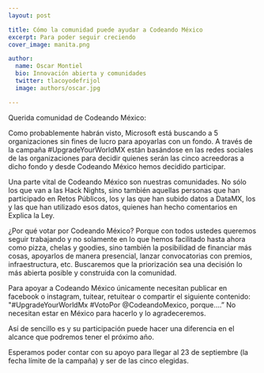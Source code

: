 ```yaml
---
layout: post

title: Cómo la comunidad puede ayudar a Codeando México 
excerpt: Para poder seguir creciendo
cover_image: manita.png

author:
  name: Oscar Montiel
  bio: Innovación abierta y comunidades
  twitter: tlacoyodefrijol
  image: authors/oscar.jpg

---
```


Querida comunidad de Codeando México:

Como probablemente habrán visto, Microsoft está buscando a 5 organizaciones sin fines de lucro para apoyarlas con un fondo. A través de la campaña #UpgradeYourWorldMX están basándose en las redes sociales de las organizaciones para decidir quienes serán las cinco acreedoras a dicho fondo y desde Codeando México hemos decidido participar. 

Una parte vital de Codeando México son nuestras comunidades. No sólo los que van a las Hack Nights, sino también aquellas personas que han participado en Retos Públicos, los y las que han subido datos a DataMX, los y las que han utilizado esos datos, quienes han hecho comentarios en Explica la Ley. 

¿Por qué votar por Codeando México? Porque con todos ustedes queremos seguir trabajando y no solamente en lo que hemos facilitado hasta ahora como pizza, chelas y goodies, sino también la posibilidad de financiar más cosas, apoyarlos de manera presencial, lanzar convocatorias con premios, infraestructura, etc. Buscaremos que la priorización sea una decisión lo más abierta posible y construida con la comunidad. 

Para apoyar a Codeando México únicamente necesitan publicar en facebook o instagram, tuitear, retuitear o compartir el siguiente contenido: "#UpgradeYourWorldMx #VotoPor @CodeandoMexico, porque….” No necesitan estar en México para hacerlo y lo agradeceremos. 

Así de sencillo es y su participación puede hacer una diferencia en el alcance que podremos tener el próximo año. 

Esperamos poder contar con su apoyo para llegar al 23 de septiembre (la fecha límite de la campaña) y ser de las cinco elegidas. 
